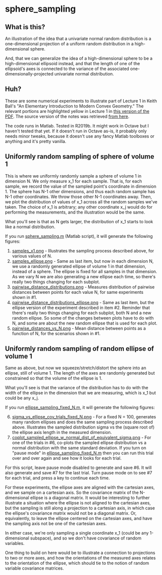 # sphere_sampling

## What is this?

An illustration of the idea that a univariate normal random distribution is a one-dimensional projection of a uniform random distribution in a high-dimensional sphere.

And, that we can generalize the idea of a high-dimensional sphere to be a high-dimensional ellipsoid instead, and that the length of one of the ellipsoid's axes is connected to the variance of the associated one-dimensionally-projected univariate normal distribution.

## Huh?

These are some numerical experiments to illustrate part of Lecture 1 in Keith Ball's "An Elementary Introduction to Modern Convex Geometry."  The relevant portions are highlighted yellow in Lecture 1 in [this version of the PDF](ball.pdf).  The source version of the notes was retrieved [from here](http://library.msri.org/books/Book31/files/ball.pdf).

The code runs in Matlab. Tested in R2019b. It might work in Octave but I haven't tested that yet. If it doesn't run in Octave as-is, it probably only needs minor tweaks, because it doesn't use any fancy Matlab toolboxes or anything and it's pretty vanilla.

## Uniformly random sampling of sphere of volume 1

This is where we uniformly randomly sample a sphere of volume 1 in dimension N.  We only measure x_1 for each sample.  That is, for each sample, we record the value of the sampled point's coordinate in dimension 1. The sphere has N-1 other dimensions, and thus each random sample has N-1 other coordinates. We throw those other N-1 coordinates away. Then, we plot the distribution of values of x_1 across all the random samples we've taken.  The choice of x_1 is arbitrary; any other coordinate x_j would do for performing the measurements, and the illustration would be the same.

What you'll see is that as N gets larger, the distribution of x_1 starts to look like a normal distribution.

If you run [sphere_sampling.m](sphere_sampling.m) (Matlab script), it will generate the following figures:

1. [samples_x1.png](samples_x1.png) - Illustrates the sampling process described above, for various values of N.
2. [samples_ellipse.png](samples_ellipse.png) - Same as last item, but now in each dimension N, we use a randomly generated ellipse of volume 1 in that dimension, instead of a sphere. The ellipse is fixed for all samples in that dimension. As we vary N we are also generating a new ellipse each time, so there's really two things changing for each subplot.
3. [pairwise_distance_distributions.png](pairwise_distance_distributions.png) - Measures distribution of pairwise distances between points for each value N, for same experiments shown in #1.
4. [pairwise_distance_distributions_ellipse.png](pairwise_distance_distributions_ellipse.png) - Same as last item, but the ellipse version of the experiment described in item #2. Reminder that there's really two things changing for each subplot, both N and a new random ellipse. So some of the changes between plots have to do with N, and some are about the new random ellipse that is used for each plot.
5. [pairwise_distances_vs_N.png](pairwise_distances_vs_N.png) - Mean distance between points as a function of N, for the scenarios shown in #1.

## Uniformly random sampling of random ellipse of volume 1

Same as above, but now we squeeze/stretch/distort the sphere into an ellipse, still of volume 1.  The length of the axes are randomly generated but constrained so that the volume of the ellipse is 1.

What you'll see is that the variance of the distribution has to do with the width of the ellipse in the dimension that we are measuring, which is x_1 but could be any x_j. 

If you run [ellipse_sampling_fixed_N.m](ellipse_sampling_fixed_N.m), it will generate the following figures:

6. [sigma_vs_ellipse_cov_trials_fixed_N.png](sigma_vs_ellipse_cov_trials_fixed_N.png) - For a fixed N = 100, generates many random ellipses and does the same sampling process described above. Illustrates the sampled distribution sigma vs the (square root of) the ellipse axis length in the measured dimension.
7. [coplot_sampled_ellipse_w_normal_dist_of_equivalent_sigma.png](coplot_sampled_ellipse_w_normal_dist_of_equivalent_sigma.png) - For one of the trials in #6, co-plots the sampled ellipse distribution vs a normal distribution with the same standard deviation. If you turn on "pause mode" in [ellipse_sampling_fixed_N.m](ellipse_sampling_fixed_N.m) then you can run this trial over and over again and see how it looks for each trial.

For this script, leave pause mode disabled to generate and save #6.  It will also generate and save #7 for the last trial.  Turn pause mode on to see #7 for each trial, and press a key to continue each time.

For these experiments, the ellipse axes are aligned with the cartesian axes, and we sample on a cartesian axis. So the covariance matrix of the N-dimensional ellipse is a diagonal matrix. It would be interesting to further illustrate a situation where the ellipse is not aligned to the cartesian axes, but the sampling is still along a projection to a cartesian axis, in which case the ellipse's covariance matrix would not be a diagonal matrix. Or, equivalently, to leave the ellipse centered on the cartesian axes, and have the sampling axis not be one of the cartesian axes. 

In either case, we're only sampling a single coordinate x_1 (could be any 1-dimensional subspace), and so we don't have covariance of random variables. 

One thing to build on here would be to illustrate a connection to projections to two or more axes, and how the orientations of the measured axes relates to the orientation of the ellipse, which should tie to the notion of random variable covariance matrices.
